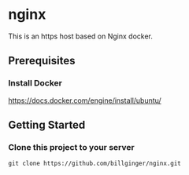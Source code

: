 # nginx

This is an https host based on Nginx docker.

## Prerequisites

### Install Docker

https://docs.docker.com/engine/install/ubuntu/

## Getting Started

### Clone this project to your server

```
git clone https://github.com/billginger/nginx.git
```

